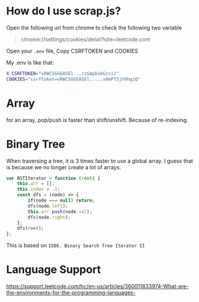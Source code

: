 # How do I use scrap.js?
Open the following url from chrome to check the following two variable

> chrome://settings/cookies/detail?site=leetcode.com

Open your `.env` file, Copy CSRFTOKEN and COOKIES

My .env is like that:

```bash
X_CSRFTOKEN="vRWCSGGEA5El...rzGApbxbGcviJ"
COOKIES="csrftoken=vRWCSGGEA5El.....x8mPT3jV9hgiQ"
```

# Array
for an array, pop/push is faster than shift/unshift. Because of re-indexing.

# Binary Tree

When traversing a tree, it is 3 times faster to use a global array. I guess that is because we no longer create a lot of arrays.

```javascript
var BSTIterator = function (root) {
    this.arr = [];
    this.index = -1;
    const dfs = (node) => {
        if(node === null) return;
        dfs(node.left);
        this.arr.push(node.val);
        dfs(node.right);
    };
    dfs(root);
};
```

This is based on `1586. Binary Search Tree Iterator II`

# Language Support
https://support.leetcode.com/hc/en-us/articles/360011833974-What-are-the-environments-for-the-programming-languages-

